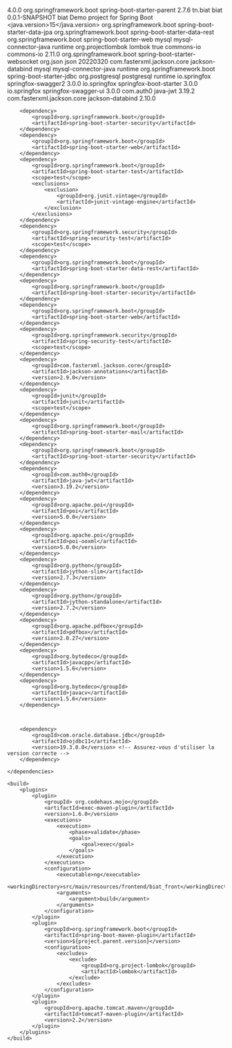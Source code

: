<?xml version="1.0" encoding="UTF-8"?>
<project xmlns="http://maven.apache.org/POM/4.0.0" xmlns:xsi="http://www.w3.org/2001/XMLSchema-instance"
		 xsi:schemaLocation="http://maven.apache.org/POM/4.0.0 https://maven.apache.org/xsd/maven-4.0.0.xsd">
	<modelVersion>4.0.0</modelVersion>
	<parent>
		<groupId>org.springframework.boot</groupId>
		<artifactId>spring-boot-starter-parent</artifactId>
		<version>2.7.6</version>
		<relativePath/> <!-- lookup parent from repository -->
	</parent>
	<groupId>tn.biat</groupId>
	<artifactId>biat</artifactId>
	<version>0.0.1-SNAPSHOT</version>
	<name>biat</name>
	<description>Demo project for Spring Boot</description>
	<properties>
		<java.version>15</java.version>
	</properties>
	<dependencies>
		<dependency>
			<groupId>org.springframework.boot</groupId>
			<artifactId>spring-boot-starter-data-jpa</artifactId>
		</dependency>
		<dependency>
			<groupId>org.springframework.boot</groupId>
			<artifactId>spring-boot-starter-data-rest</artifactId>
		</dependency>
		<dependency>
			<groupId>org.springframework.boot</groupId>
			<artifactId>spring-boot-starter-web</artifactId>
		</dependency>
		<dependency>
			<groupId>mysql</groupId>
			<artifactId>mysql-connector-java</artifactId>
			<scope>runtime</scope>
		</dependency>
		<dependency>
			<groupId>org.projectlombok</groupId>
			<artifactId>lombok</artifactId>
			<optional>true</optional>
		</dependency>
		<dependency>
			<groupId>commons-io</groupId>
			<artifactId>commons-io</artifactId>
			<version>2.11.0</version>
		</dependency>
		<dependency>
			<groupId>org.springframework.boot</groupId>
			<artifactId>spring-boot-starter-websocket</artifactId>
		</dependency>
		<dependency>
			<groupId>org.json</groupId>
			<artifactId>json</artifactId>
			<version>20220320</version>
		</dependency>
        <dependency>
            <groupId>com.fasterxml.jackson.core</groupId>
            <artifactId>jackson-databind</artifactId>
        </dependency>
		<dependency>
			<groupId>mysql</groupId>
			<artifactId>mysql-connector-java</artifactId>
			<scope>runtime</scope>
		</dependency>
		<dependency>
			<groupId>org.springframework.boot</groupId>
			<artifactId>spring-boot-starter-jdbc</artifactId>
		</dependency>
		<dependency>
			<groupId>org.postgresql</groupId>
			<artifactId>postgresql</artifactId>
			<scope>runtime</scope>
		</dependency>
		<dependency>
			<groupId>io.springfox</groupId>
			<artifactId>springfox-swagger2</artifactId>
			<version>3.0.0</version>
		</dependency>
		<dependency>
			<groupId>io.springfox</groupId>
			<artifactId>springfox-boot-starter</artifactId>
			<version>3.0.0</version>
		</dependency>
		<dependency>
			<groupId>io.springfox</groupId>
			<artifactId>springfox-swagger-ui</artifactId>
			<version>3.0.0</version>
		</dependency>
		<dependency>
			<groupId>com.auth0</groupId>
			<artifactId>java-jwt</artifactId>
			<version>3.19.2</version>
		</dependency>
		<dependency>
			<groupId>com.fasterxml.jackson.core</groupId>
			<artifactId>jackson-databind</artifactId>
			<version>2.10.0</version>
		</dependency>

		<dependency>
			<groupId>org.springframework.boot</groupId>
			<artifactId>spring-boot-starter-security</artifactId>
		</dependency>
		<dependency>
			<groupId>org.springframework.boot</groupId>
			<artifactId>spring-boot-starter-web</artifactId>
		</dependency>
		<dependency>
			<groupId>org.springframework.boot</groupId>
			<artifactId>spring-boot-starter-test</artifactId>
			<scope>test</scope>
			<exclusions>
				<exclusion>
					<groupId>org.junit.vintage</groupId>
					<artifactId>junit-vintage-engine</artifactId>
				</exclusion>
			</exclusions>
		</dependency>
		<dependency>
			<groupId>org.springframework.security</groupId>
			<artifactId>spring-security-test</artifactId>
			<scope>test</scope>
		</dependency>
		<dependency>
			<groupId>org.springframework.boot</groupId>
			<artifactId>spring-boot-starter-data-rest</artifactId>
		</dependency>
		<dependency>
			<groupId>org.springframework.boot</groupId>
			<artifactId>spring-boot-starter-security</artifactId>
		</dependency>
		<dependency>
			<groupId>org.springframework.boot</groupId>
			<artifactId>spring-boot-starter-web</artifactId>
		</dependency>
		<dependency>
			<groupId>org.springframework.security</groupId>
			<artifactId>spring-security-test</artifactId>
			<scope>test</scope>
		</dependency>
		<dependency>
			<groupId>com.fasterxml.jackson.core</groupId>
			<artifactId>jackson-annotations</artifactId>
			<version>2.9.0</version>
		</dependency>
		<dependency>
			<groupId>junit</groupId>
			<artifactId>junit</artifactId>
			<scope>test</scope>
		</dependency>
		<dependency>
			<groupId>org.springframework.boot</groupId>
			<artifactId>spring-boot-starter-mail</artifactId>
		</dependency>
		<dependency>
			<groupId>org.springframework.boot</groupId>
			<artifactId>spring-boot-starter-security</artifactId>
		</dependency>
        <dependency>
            <groupId>com.auth0</groupId>
            <artifactId>java-jwt</artifactId>
            <version>3.19.2</version>
        </dependency>
		<dependency>
			<groupId>org.apache.poi</groupId>
			<artifactId>poi</artifactId>
			<version>5.0.0</version>
		</dependency>
		<dependency>
			<groupId>org.apache.poi</groupId>
			<artifactId>poi-ooxml</artifactId>
			<version>5.0.0</version>
		</dependency>
		<dependency>
			<groupId>org.python</groupId>
			<artifactId>jython-slim</artifactId>
			<version>2.7.3</version>
		</dependency>
		<dependency>
			<groupId>org.python</groupId>
			<artifactId>jython-standalone</artifactId>
			<version>2.7.2</version>
		</dependency>
		<dependency>
			<groupId>org.apache.pdfbox</groupId>
			<artifactId>pdfbox</artifactId>
			<version>2.0.27</version>
		</dependency>
		<dependency>
			<groupId>org.bytedeco</groupId>
			<artifactId>javacpp</artifactId>
			<version>1.5.6</version>
		</dependency>
		<dependency>
			<groupId>org.bytedeco</groupId>
			<artifactId>javacv</artifactId>
			<version>1.5.6</version>
		</dependency>



		<dependency>
			<groupId>com.oracle.database.jdbc</groupId>
			<artifactId>ojdbc11</artifactId>
			<version>19.3.0.0</version> <!-- Assurez-vous d'utiliser la version correcte -->
		</dependency>

	</dependencies>

	<build>
		<plugins>
			<plugin>
				<groupId> org.codehaus.mojo</groupId>
				<artifactId>exec-maven-plugin</artifactId>
				<version>1.6.0</version>
				<executions>
					<execution>
						<phase>validate</phase>
						<goals>
							<goal>exec</goal>
						</goals>
					</execution>
				</executions>
				<configuration>
					<executable>ng</executable>
					<workingDirectory>src/main/resources/frontend/biat_front</workingDirectory>
					<arguments>
						<argument>build</argument>
					</arguments>
				</configuration>
			</plugin>
			<plugin>
				<groupId>org.springframework.boot</groupId>
				<artifactId>spring-boot-maven-plugin</artifactId>
				<version>${project.parent.version}</version>
				<configuration>
					<excludes>
						<exclude>
							<groupId>org.project-lombok</groupId>
							<artifactId>lombok</artifactId>
						</exclude>
					</excludes>
				</configuration>
			</plugin>
			<plugin>
				<groupId>org.apache.tomcat.maven</groupId>
				<artifactId>tomcat7-maven-plugin</artifactId>
				<version>2.2</version>
			</plugin>
		</plugins>
	</build>
</project>
